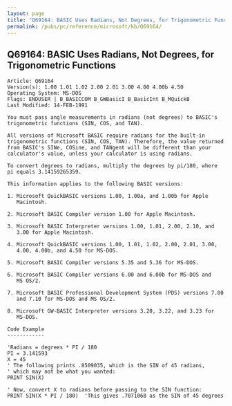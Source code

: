 ```yaml
---
layout: page
title: "Q69164: BASIC Uses Radians, Not Degrees, for Trigonometric Functions"
permalink: /pubs/pc/reference/microsoft/kb/Q69164/
---
```


## Q69164: BASIC Uses Radians, Not Degrees, for Trigonometric Functions

	Article: Q69164
	Version(s): 1.00 1.01 1.02 2.00 2.01 3.00 4.00 4.00b 4.50
	Operating System: MS-DOS
	Flags: ENDUSER | B_BASICCOM B_GWBasicI B_BasicInt B_MQuickB
	Last Modified: 14-FEB-1991
	
	You must pass angle measurements in radians (not degrees) to BASIC's
	trigonometric functions (SIN, COS, and TAN).
	
	All versions of Microsoft BASIC require radians for the built-in
	trigonometric functions (SIN, COS, TAN). Therefore, the value returned
	from BASIC's SINe, COSine, and TANgent will be different than your
	calculator's value, unless your calculator is using radians.
	
	To convert degrees to radians, multiply the degrees by pi/180, where
	pi equals 3.14159265359.
	
	This information applies to the following BASIC versions:
	
	1. Microsoft QuickBASIC versions 1.00, 1.00a, and 1.00b for Apple
	   Macintosh.
	
	2. Microsoft BASIC Compiler version 1.00 for Apple Macintosh.
	
	3. Microsoft BASIC Interpreter versions 1.00, 1.01, 2.00, 2.10, and
	   3.00 for Apple Macintosh.
	
	4. Microsoft QuickBASIC versions 1.00, 1.01, 1.02, 2.00, 2.01, 3.00,
	   4.00, 4.00b, and 4.50 for MS-DOS.
	
	5. Microsoft BASIC Compiler versions 5.35 and 5.36 for MS-DOS.
	
	6. Microsoft BASIC Compiler versions 6.00 and 6.00b for MS-DOS and
	   MS OS/2.
	
	7. Microsoft BASIC Professional Development System (PDS) versions 7.00
	   and 7.10 for MS-DOS and MS OS/2.
	
	8. Microsoft GW-BASIC Interpreter versions 3.20, 3.22, and 3.23 for
	   MS-DOS.
	
	Code Example
	------------
	
	'Radians = degrees * PI / 180
	PI = 3.141593
	X = 45
	' The following prints .8509035, which is the SIN of 45 radians,
	' which may not be what you wanted:
	PRINT SIN(X)
	
	' Now, convert X to radians before passing to the SIN function:
	PRINT SIN(X * PI / 180)  'This gives .7071068 as the SIN of 45 degrees
